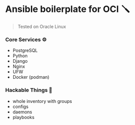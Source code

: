 # Ansible boilerplate for OCI 🪛️
> Tested on Oracle Linux

### Core Services ⚙️
- PostgreSQL
- Python
- Django
- Nginx
- UFW
- Docker (podman) 

### Hackable Things 🧬️
- whole inventory with groups
- configs
- daemons
- playbooks
